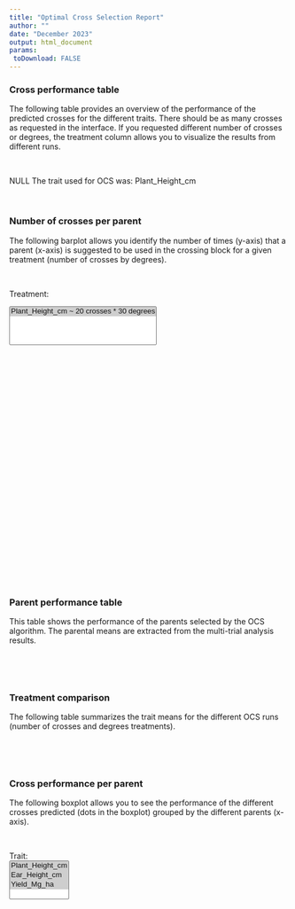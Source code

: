 ```yaml
---
title: "Optimal Cross Selection Report"
author: ""
date: "December 2023"
output: html_document
params:
 toDownload: FALSE
---
```









### Cross performance table

The following table provides an overview of the performance of the predicted crosses for the different traits. There should be as many crosses as requested in the interface. If you requested different number of crosses or degrees, the treatment column allows you to visualize the results from different runs.

<p>&nbsp;</p>

NULL
The trait used for OCS was:  Plant_Height_cm<!--html_preserve--><div class="datatables html-widget html-widget-output shiny-report-size html-fill-item" id="ocsApp_1-out32df380b186a0076" style="width:100%;height:auto;"></div><!--/html_preserve-->

<p>&nbsp;</p>

### Number of crosses per parent

The following barplot allows you identify the number of times (y-axis) that a parent (x-axis) is suggested to be used in the crossing block for a given treatment (number of crosses by degrees).

<p>&nbsp;</p>

<!--html_preserve--><div class="form-group shiny-input-container">
<label class="control-label" id="ocsApp_1-environ-label" for="ocsApp_1-environ">Treatment:</label>
<div>
<select id="ocsApp_1-environ" class="shiny-input-select" multiple="multiple"><option value="Plant_Height_cm ~ 20 crosses * 30 degrees" selected>Plant_Height_cm ~ 20 crosses * 30 degrees</option></select>
<script type="application/json" data-for="ocsApp_1-environ">{"plugins":["selectize-plugin-a11y"]}</script>
</div>
</div><!--/html_preserve-->

<!--html_preserve--><div class="plotly html-widget html-widget-output shiny-report-size shiny-report-theme html-fill-item" id="ocsApp_1-out46fa40dabb74a530" style="width:100%;height:400px;"></div><!--/html_preserve-->

<p>&nbsp;</p>

### Parent performance table

This table shows the performance of the parents selected by the OCS algorithm. The parental means are extracted from the multi-trial analysis results.

<p>&nbsp;</p>

<!--html_preserve--><div class="datatables html-widget html-widget-output shiny-report-size html-fill-item" id="ocsApp_1-outa096940f4017d41e" style="width:100%;height:auto;"></div><!--/html_preserve-->

<p>&nbsp;</p>

### Treatment comparison

The following table summarizes the trait means for the different OCS runs (number of crosses and degrees treatments). 

<p>&nbsp;</p>

<!--html_preserve--><div class="datatables html-widget html-widget-output shiny-report-size html-fill-item" id="ocsApp_1-out73af2ec7780b1893" style="width:100%;height:auto;"></div><!--/html_preserve-->

<p>&nbsp;</p>

### Cross performance per parent

The following boxplot allows you to see the performance of the different crosses predicted (dots in the boxplot) grouped by the different parents (x-axis).

<p>&nbsp;</p>
<!--html_preserve--><div class="form-group shiny-input-container">
<label class="control-label" id="ocsApp_1-traitFilterPredictions2D2-label" for="ocsApp_1-traitFilterPredictions2D2">Trait:</label>
<div>
<select id="ocsApp_1-traitFilterPredictions2D2" class="shiny-input-select" multiple="multiple"><option value="Plant_Height_cm" selected>Plant_Height_cm</option>
<option value="Ear_Height_cm" selected>Ear_Height_cm</option>
<option value="Yield_Mg_ha" selected>Yield_Mg_ha</option></select>
<script type="application/json" data-for="ocsApp_1-traitFilterPredictions2D2">{"plugins":["selectize-plugin-a11y"]}</script>
</div>
</div><!--/html_preserve-->

<!--html_preserve--><div class="plotly html-widget html-widget-output shiny-report-size shiny-report-theme html-fill-item" id="ocsApp_1-outc4363a1404c21204" style="width:100%;height:400px;"></div><!--/html_preserve-->






